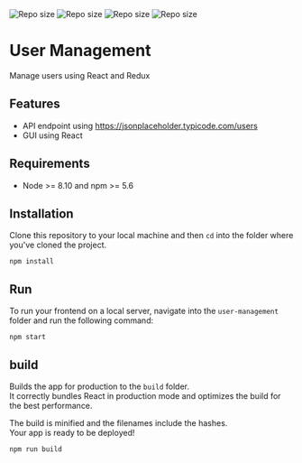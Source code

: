 <img src="https://img.shields.io/github/repo-size/mrcj101111/user-management" alt="Repo size">
<img src="https://img.shields.io/github/issues/mrcj101111/user-management" alt="Repo size">
<img src="https://img.shields.io/github/languages/top/mrcj101111/user-management" alt="Repo size">
<img src="https://img.shields.io/github/languages/count/mrcj101111/user-management" alt="Repo size">

# User Management
Manage users using React and Redux

## Features

- API endpoint using https://jsonplaceholder.typicode.com/users
- GUI using React

## Requirements
- Node >= 8.10 and npm >= 5.6

## Installation
Clone this repository to your local machine and then `cd` into the folder where you've cloned the project.

    npm install

## Run 
To run your frontend on a local server, navigate into the `user-management` folder and run the following command:

    npm start

## build
Builds the app for production to the `build` folder.<br />
It correctly bundles React in production mode and optimizes the build for the best performance.

The build is minified and the filenames include the hashes.<br />
Your app is ready to be deployed!

    npm run build

